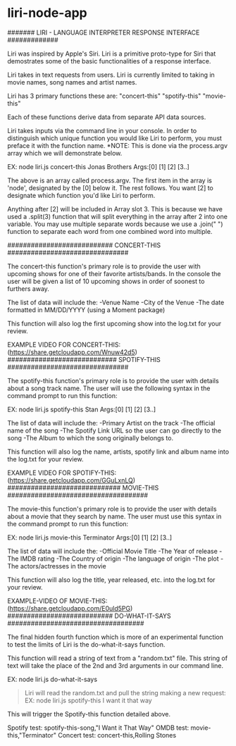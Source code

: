 # liri-node-app


####### LIRI - LANGUAGE INTERPRETER RESPONSE INTERFACE #############

Liri was inspired by Apple's Siri. Liri is a primitive proto-type for Siri that demostrates some of the basic functionalities of a response interface.

Liri takes in text requests from users. Liri is currently limited to taking in movie names, song names and artist names.

Liri has 3 primary functions these are:
    "concert-this"
    "spotify-this"
    "movie-this"

Each of these functions derive data from separate API data sources.

Liri takes inputs via the command line in your console. In order to distinguish which unique function you would like Liri to perform, you must preface it with the function name. *NOTE: This is done via the process.argv array which we will demonstrate below.

EX: node liri.js concert-this Jonas Brothers
Args:[0]  [1]       [2]           [3..]

The above is an array called process.argv. The first item in the array is 'node', designated by the [0] below it. The rest follows. You want [2] to designate which function you'd like Liri to perform.

Anything after [2] will be included in Array slot 3. This is because we have used a .split(3) function that will split everything in the array after 2 into one variable. You may use multiple separate words because we use a .join(" ") function to separate each word from one combined word into multiple.

########################### CONCERT-THIS ###############################

The concert-this function's primary role is to provide the user with upcoming shows for one of their favorite artists/bands. In the console the user will be given a list of 10 upcoming shows in order of soonest to furthers away. 

The list of data will include the: 
    -Venue Name
    -City of the Venue
    -The date formatted in MM/DD/YYYY (using a Moment package)

This function will also log the first upcoming show into the log.txt for your review.

EXAMPLE VIDEO FOR CONCERT-THIS: (https://share.getcloudapp.com/Wnuw42d5)
############################ SPOTIFY-THIS ###############################

The spotify-this function's primary role is to provide the user with details about a song track name. The user will use the following syntax in the command prompt to run this function:

EX: node liri.js spotify-this Stan
Args:[0]  [1]       [2]        [3..]

The list of data will include the:
    -Primary Artist on the track
    -The official name of the song
    -The Spotify Link URL so the user can go directly to the song
    -The Album to which the song originally belongs to.

This function will also log the name, artists, spotify link and album name into the log.txt for your review.

EXAMPLE VIDEO FOR SPOTIFY-THIS: (https://share.getcloudapp.com/GGuLxnLQ)
############################# MOVIE-THIS ####################################

The movie-this function's primary role is to provide the user with details about a movie that they search by name. The user must use this syntax in the command prompt to run this function:

EX: node liri.js movie-this Terminator
Args:[0]  [1]       [2]       [3..]

The list of data will include the: 
    -Official Movie Title
    -The Year of release
    -The IMDB rating
    -The Country of origin
    -The language of origin
    -The plot
    -The actors/actresses in the movie

This function will also log the title, year released, etc. into the log.txt for your review.

EXAMPLE-VIDEO OF MOVIE-THIS: (https://share.getcloudapp.com/E0uld5PG)
########################### DO-WHAT-IT-SAYS ###################################

The final hidden fourth function which is more of an experimental function to test the limits of Liri is the do-what-it-says function.

This function will read a string of text from a "random.txt" file. This string of text will take the place of the 2nd and 3rd arguments in our command line.

EX: node liri.js do-what-it-says
>Liri will read the random.txt and pull the string making a new request:
EX: node liri.js spotify-this I want it that way

This will trigger the Spotify-this function detailed above.

Spotify test: spotify-this-song,"I Want it That Way"
OMDB test: movie-this,"Terminator"
Concert test: concert-this,Rolling Stones


